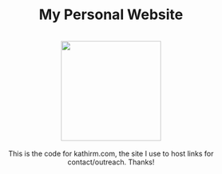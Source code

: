 <div align="center">
  <h1>My Personal Website</h1>
  <br>
  <img src="https://github.com/user-attachments/assets/f9823546-b85e-447b-8e75-6d4226e5c26f"
      width="200" 
      height="auto">
  <br><br>
  This is the code for kathirm.com, the site I use to host links for contact/outreach. Thanks!
</div>
